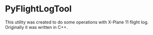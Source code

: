 # PyFlightLogTool

This utility was created to do some operations with X-Plane 11 flight log. Originally it was written in C++.

